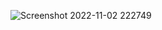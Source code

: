 ![Screenshot 2022-11-02 222749](https://user-images.githubusercontent.com/43928828/199596121-02173fa4-5d37-44d4-943a-42651aabda30.png)
